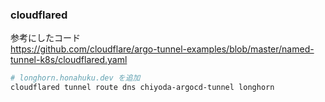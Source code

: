 ### cloudflared
参考にしたコード  
https://github.com/cloudflare/argo-tunnel-examples/blob/master/named-tunnel-k8s/cloudflared.yaml

```bash
# longhorn.honahuku.dev を追加
cloudflared tunnel route dns chiyoda-argocd-tunnel longhorn
```
